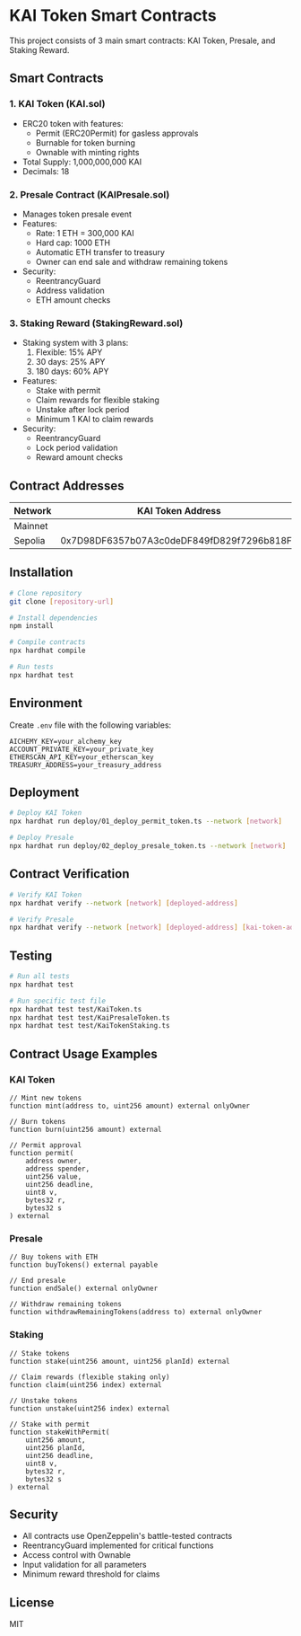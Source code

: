 # KAI Token Smart Contracts

This project consists of 3 main smart contracts: KAI Token, Presale, and Staking Reward.

## Smart Contracts

### 1. KAI Token (KAI.sol)
- ERC20 token with features:
  - Permit (ERC20Permit) for gasless approvals
  - Burnable for token burning
  - Ownable with minting rights
- Total Supply: 1,000,000,000 KAI
- Decimals: 18

### 2. Presale Contract (KAIPresale.sol)
- Manages token presale event
- Features:
  - Rate: 1 ETH = 300,000 KAI
  - Hard cap: 1000 ETH
  - Automatic ETH transfer to treasury
  - Owner can end sale and withdraw remaining tokens
- Security:
  - ReentrancyGuard
  - Address validation
  - ETH amount checks

### 3. Staking Reward (StakingReward.sol)
- Staking system with 3 plans:
  1. Flexible: 15% APY
  2. 30 days: 25% APY
  3. 180 days: 60% APY
- Features:
  - Stake with permit
  - Claim rewards for flexible staking
  - Unstake after lock period
  - Minimum 1 KAI to claim rewards
- Security:
  - ReentrancyGuard
  - Lock period validation
  - Reward amount checks

## Contract Addresses

| Network   | KAI Token Address                                   | PresaleToken Address                              | Staking Reward Address                             |
|-----------|-----------------------------------------------------|---------------------------------------------------|----------------------------------------------------|
| Mainnet   |                                                     |                                                   |                                                    |
| Sepolia   | 0x7D98DF6357b07A3c0deDF849fD829f7296b818F5          | 0x641A10285b1110001D6475D19395Adcfa64E5260        | 0x3cfECcF7379fdb424BB42D258fa10e63F1b0CC59         |

## Installation

```bash
# Clone repository
git clone [repository-url]

# Install dependencies
npm install

# Compile contracts
npx hardhat compile

# Run tests
npx hardhat test
```

## Environment

Create `.env` file with the following variables:
```
AICHEMY_KEY=your_alchemy_key
ACCOUNT_PRIVATE_KEY=your_private_key
ETHERSCAN_API_KEY=your_etherscan_key
TREASURY_ADDRESS=your_treasury_address
```

## Deployment

```bash
# Deploy KAI Token
npx hardhat run deploy/01_deploy_permit_token.ts --network [network]

# Deploy Presale
npx hardhat run deploy/02_deploy_presale_token.ts --network [network]
```

## Contract Verification

```bash
# Verify KAI Token
npx hardhat verify --network [network] [deployed-address]

# Verify Presale
npx hardhat verify --network [network] [deployed-address] [kai-token-address] [treasury-address]
```

## Testing

```bash
# Run all tests
npx hardhat test

# Run specific test file
npx hardhat test test/KaiToken.ts
npx hardhat test test/KaiPresaleToken.ts
npx hardhat test test/KaiTokenStaking.ts
```

## Contract Usage Examples

### KAI Token
```solidity
// Mint new tokens
function mint(address to, uint256 amount) external onlyOwner

// Burn tokens
function burn(uint256 amount) external

// Permit approval
function permit(
    address owner,
    address spender,
    uint256 value,
    uint256 deadline,
    uint8 v,
    bytes32 r,
    bytes32 s
) external
```

### Presale
```solidity
// Buy tokens with ETH
function buyTokens() external payable

// End presale
function endSale() external onlyOwner

// Withdraw remaining tokens
function withdrawRemainingTokens(address to) external onlyOwner
```

### Staking
```solidity
// Stake tokens
function stake(uint256 amount, uint256 planId) external

// Claim rewards (flexible staking only)
function claim(uint256 index) external

// Unstake tokens
function unstake(uint256 index) external

// Stake with permit
function stakeWithPermit(
    uint256 amount,
    uint256 planId,
    uint256 deadline,
    uint8 v,
    bytes32 r,
    bytes32 s
) external
```

## Security

- All contracts use OpenZeppelin's battle-tested contracts
- ReentrancyGuard implemented for critical functions
- Access control with Ownable
- Input validation for all parameters
- Minimum reward threshold for claims

## License

MIT
